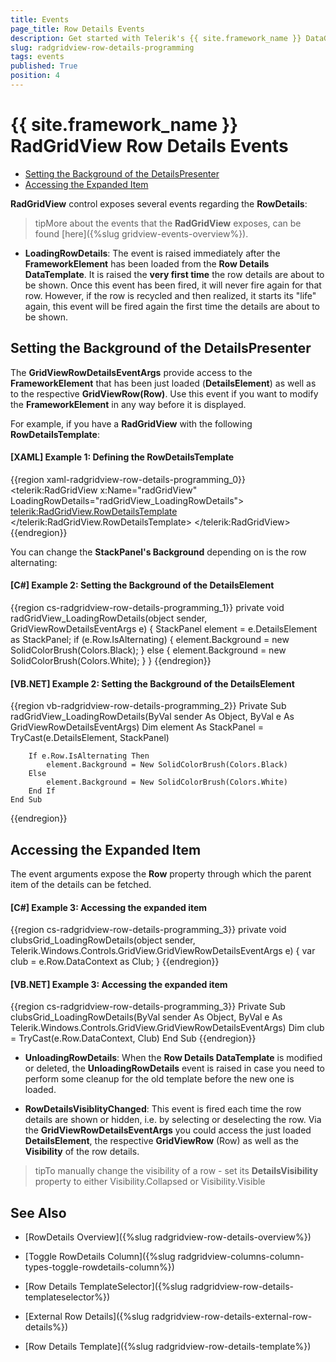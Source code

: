 ```yaml
---
title: Events
page_title: Row Details Events
description: Get started with Telerik's {{ site.framework_name }} DataGrid and learn more about the events exposed by the control regarding the Row Details. 
slug: radgridview-row-details-programming
tags: events
published: True
position: 4
---
```


# {{ site.framework_name }} RadGridView Row Details Events

* [Setting the Background of the DetailsPresenter](#setting-the-background-of-the-detailspresenter)
* [Accessing the Expanded Item](#accessing-the-expanded-item)

__RadGridView__ control exposes several events regarding the __RowDetails__:

>tipMore about the events that the __RadGridView__ exposes, can be found [here]({%slug gridview-events-overview%}).

* __LoadingRowDetails__: The event is raised immediately after the __FrameworkElement__ has been loaded from the __Row Details DataTemplate__. It is raised the __very first time__ the row details are about to be shown. Once this event has been fired, it will never fire again for that row. However, if the row is recycled and then realized, it starts its "life" again, this event will be fired again the first time the details are about to be shown.

## Setting the Background of the DetailsPresenter

The __GridViewRowDetailsEventArgs__ provide access to the __FrameworkElement__ that has been just loaded (__DetailsElement__) as well as to the respective __GridViewRow(Row)__. Use this event if you want to modify the __FrameworkElement__ in any way before it is displayed.

For example, if you have a __RadGridView__ with the following __RowDetailsTemplate__:

#### __[XAML] Example 1: Defining the RowDetailsTemplate__

{{region xaml-radgridview-row-details-programming_0}}
	<telerik:RadGridView x:Name="radGridView"
	                LoadingRowDetails="radGridView_LoadingRowDetails">
	    <telerik:RadGridView.RowDetailsTemplate>
	        <DataTemplate>
	            <StackPanel Orientation="Horizontal">
	                <TextBlock Text="City: " />
	                <TextBlock Text="{Binding City}" />
	            </StackPanel>
	        </DataTemplate>
	    </telerik:RadGridView.RowDetailsTemplate>
	    <!--...-->
	</telerik:RadGridView>
{{endregion}}

You can change the __StackPanel's Background__ depending on is the row alternating:

#### __[C#] Example 2: Setting the Background of the DetailsElement__

{{region cs-radgridview-row-details-programming_1}}
	private void radGridView_LoadingRowDetails(object sender, GridViewRowDetailsEventArgs e)
	{
	    StackPanel element = e.DetailsElement as StackPanel;
	    if (e.Row.IsAlternating)
	    {
	        element.Background = new SolidColorBrush(Colors.Black);
	    }
	    else
	    {
	        element.Background = new SolidColorBrush(Colors.White);
	    }
	}
{{endregion}}

#### __[VB.NET] Example 2: Setting the Background of the DetailsElement__

{{region vb-radgridview-row-details-programming_2}}
	Private Sub radGridView_LoadingRowDetails(ByVal sender As Object, ByVal e As GridViewRowDetailsEventArgs)
	    Dim element As StackPanel = TryCast(e.DetailsElement, StackPanel)
	
	    If e.Row.IsAlternating Then
	        element.Background = New SolidColorBrush(Colors.Black)
	    Else
	        element.Background = New SolidColorBrush(Colors.White)
	    End If
	End Sub
{{endregion}}

## Accessing the Expanded Item

The event arguments expose the __Row__ property through which the parent item of the details can be fetched.

#### __[C#] Example 3: Accessing the expanded item__

{{region cs-radgridview-row-details-programming_3}}
	private void clubsGrid_LoadingRowDetails(object sender, 
            Telerik.Windows.Controls.GridView.GridViewRowDetailsEventArgs e)
        {
            var club = e.Row.DataContext as Club;
        }
{{endregion}}

#### __[VB.NET] Example 3: Accessing the expanded item__

{{region cs-radgridview-row-details-programming_3}}
	Private Sub clubsGrid_LoadingRowDetails(ByVal sender As Object, 
			ByVal e As Telerik.Windows.Controls.GridView.GridViewRowDetailsEventArgs)
    		Dim club = TryCast(e.Row.DataContext, Club)
	End Sub	
{{endregion}}

* __UnloadingRowDetails__: When the __Row Details DataTemplate__ is modified or deleted, the __UnloadingRowDetails__ event is raised in case you need to perform some cleanup for the old template before the new one is loaded.

* __RowDetailsVisiblityChanged__: This event is fired each time the row details are shown or hidden, i.e. by selecting or deselecting the row. Via the __GridViewRowDetailsEventArgs__ you could access the just loaded __DetailsElement__, the respective __GridViewRow__ (Row) as well as the __Visibility__ of the row details. 

>tipTo manually change the visibility of a row - set its __DetailsVisibility__ property to either Visibility.Collapsed or Visibility.Visible

## See Also

 * [RowDetails Overview]({%slug radgridview-row-details-overview%})

 * [Toggle RowDetails Column]({%slug radgridview-columns-column-types-toggle-rowdetails-column%})

 * [Row Details TemplateSelector]({%slug radgridview-row-details-templateselector%})

 * [External Row Details]({%slug radgridview-row-details-external-row-details%})

 * [Row Details Template]({%slug radgridview-row-details-template%})
